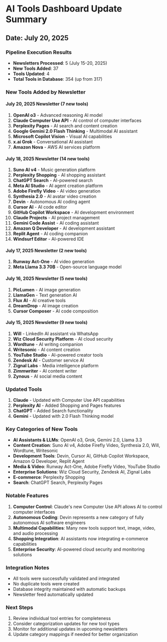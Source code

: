 # AI Tools Dashboard Update Summary
## Date: July 20, 2025

### Pipeline Execution Results

- **Newsletters Processed**: 5 (July 15-20, 2025)
- **New Tools Added**: 37
- **Tools Updated**: 4
- **Total Tools in Database**: 354 (up from 317)

### New Tools Added by Newsletter

#### July 20, 2025 Newsletter (7 new tools)
1. **OpenAI o3** - Advanced reasoning AI model
2. **Claude Computer Use API** - AI control of computer interfaces
3. **Perplexity Pages** - AI search and content creation
4. **Google Gemini 2.0 Flash Thinking** - Multimodal AI assistant
5. **Microsoft Copilot Vision** - Visual AI capabilities
6. **x.ai Grok** - Conversational AI assistant
7. **Amazon Nova** - AWS AI services platform

#### July 18, 2025 Newsletter (14 new tools)
1. **Suno AI v4** - Music generation platform
2. **Perplexity Shopping** - AI shopping assistant
3. **ChatGPT Search** - AI-powered search
4. **Meta AI Studio** - AI agent creation platform
5. **Adobe Firefly Video** - AI video generation
6. **Synthesia 2.0** - AI avatar video creation
7. **Devin** - Autonomous AI coding agent
8. **Cursor AI** - AI code editor
9. **GitHub Copilot Workspace** - AI development environment
10. **Claude Projects** - AI project management
11. **Gemini Code Assist** - AI coding assistant
12. **Amazon Q Developer** - AI development assistant
13. **Replit Agent** - AI coding companion
14. **Windsurf Editor** - AI-powered IDE

#### July 17, 2025 Newsletter (2 new tools)
1. **Runway Act-One** - AI video generation
2. **Meta Llama 3.3 70B** - Open-source language model

#### July 16, 2025 Newsletter (5 new tools)
1. **PicLumen** - AI image generation
2. **LlamaGen** - Text generation AI
3. **Flux AI** - AI creative tools
4. **DreamDrop** - AI image creation
5. **Cursor Composer** - AI code composition

#### July 15, 2025 Newsletter (9 new tools)
1. **Will** - LinkedIn AI assistant via WhatsApp
2. **Wiz Cloud Security Platform** - AI cloud security
3. **Wordtune** - AI writing companion
4. **Writesonic** - AI content creation
5. **YouTube Studio** - AI-powered creator tools
6. **Zendesk AI** - Customer service AI
7. **Zignal Labs** - Media intelligence platform
8. **Zimmwriter** - AI content writer
9. **Zynous** - AI social media content

### Updated Tools

1. **Claude** - Updated with Computer Use API capabilities
2. **Perplexity AI** - Added Shopping and Pages features
3. **ChatGPT** - Added Search functionality
4. **Gemini** - Updated with 2.0 Flash Thinking model

### Key Categories of New Tools

- **AI Assistants & LLMs**: OpenAI o3, Grok, Gemini 2.0, Llama 3.3
- **Content Creation**: Suno AI v4, Adobe Firefly Video, Synthesia 2.0, Will, Wordtune, Writesonic
- **Development Tools**: Devin, Cursor AI, GitHub Copilot Workspace, Amazon Q Developer, Replit Agent
- **Media & Video**: Runway Act-One, Adobe Firefly Video, YouTube Studio
- **Enterprise Solutions**: Wiz Cloud Security, Zendesk AI, Zignal Labs
- **E-commerce**: Perplexity Shopping
- **Search**: ChatGPT Search, Perplexity Pages

### Notable Features

1. **Computer Control**: Claude's new Computer Use API allows AI to control computer interfaces
2. **Autonomous Coding**: Devin represents a new category of fully autonomous AI software engineers
3. **Multimodal Capabilities**: Many new tools support text, image, video, and audio processing
4. **Shopping Integration**: AI assistants now integrating e-commerce capabilities
5. **Enterprise Security**: AI-powered cloud security and monitoring solutions

### Integration Notes

- All tools were successfully validated and integrated
- No duplicate tools were created
- Database integrity maintained with automatic backups
- Newsletter feed automatically updated

### Next Steps

1. Review individual tool entries for completeness
2. Consider categorization updates for new tool types
3. Monitor for additional updates in upcoming newsletters
4. Update category mappings if needed for better organization